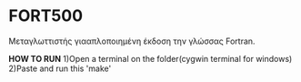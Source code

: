 # FORT500
Μεταγλωττιστής γιααπλοποιημένη έκδοση την γλώσσας Fortran.  
  
**HOW TO RUN**
1)Open a terminal on the folder(cygwin terminal for windows)  
2)Paste and run this 'make'  
